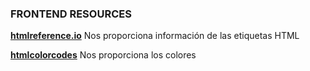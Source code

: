 ### **FRONTEND RESOURCES**

**[htmlreference.io](https://htmlreference.io/)**
Nos proporciona información de las etiquetas HTML

**[htmlcolorcodes](https://htmlcolorcodes.com/es/)**
Nos proporciona los colores
